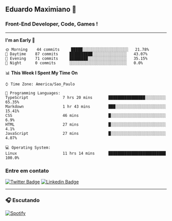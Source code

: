 ## Eduardo Maximiano 👋

### Front-End Developer, Code, Games !

---

<!--START_SECTION:waka-->
**I'm an Early 🐤** 

```text
🌞 Morning    44 commits     █████░░░░░░░░░░░░░░░░░░░░   21.78% 
🌆 Daytime    87 commits     ██████████░░░░░░░░░░░░░░░   43.07% 
🌃 Evening    71 commits     ████████░░░░░░░░░░░░░░░░░   35.15% 
🌙 Night      0 commits      ░░░░░░░░░░░░░░░░░░░░░░░░░   0.0%

```


📊 **This Week I Spent My Time On** 

```text
⌚︎ Time Zone: America/Sao_Paulo

💬 Programming Languages: 
TypeScript               7 hrs 20 mins       ████████████████░░░░░░░░░   65.35% 
Markdown                 1 hr 43 mins        ███░░░░░░░░░░░░░░░░░░░░░░   15.41% 
CSS                      46 mins             █░░░░░░░░░░░░░░░░░░░░░░░░   6.9% 
HTML                     27 mins             █░░░░░░░░░░░░░░░░░░░░░░░░   4.1% 
JavaScript               27 mins             █░░░░░░░░░░░░░░░░░░░░░░░░   4.07%

💻 Operating System: 
Linux                    11 hrs 14 mins      █████████████████████████   100.0%

```


<!--END_SECTION:waka-->

### Entre em contato

[![Twitter Badge](https://img.shields.io/badge/-@edmaxi-1ca0f1?style=flat-square&labelColor=1ca0f1&logo=twitter&logoColor=white&link=https://twitter.com/edmaxi)](https://twitter.com/edmaxi)
[![Linkedin Badge](https://img.shields.io/badge/-Eduardo_Maximiano-0077B5?style=flat-square&logo=Linkedin&logoColor=white&link=https://www.linkedin.com/in/maximiano-eduardo)](https://www.linkedin.com/in/maximiano-eduardo)

---

### 🎧 Escutando
[![Spotify](https://novatorem-sandy.vercel.app/api/spotify)](https://open.spotify.com/user/comgigo)
